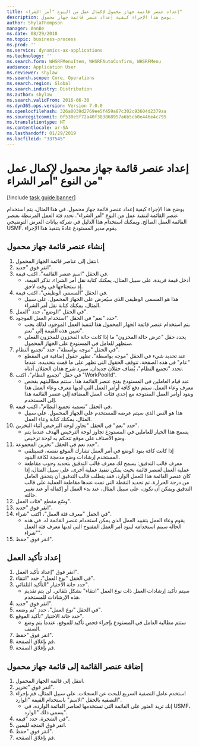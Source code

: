 ```yaml
---
title: إعداد عنصر قائمة جهاز محمول لإكمال عمل من النوع "أمر الشراء"
description: يوضح هذا الإجراء كيفية إعداد عنصر قائمة جهاز محمول.
author: ShylaThompson
manager: AnnBe
ms.date: 08/29/2018
ms.topic: business-process
ms.prod: ''
ms.service: dynamics-ax-applications
ms.technology: ''
ms.search.form: WHSRFMenuItem, WHSRFAutoConfirm, WHSRFMenu
audience: Application User
ms.reviewer: shylaw
ms.search.scope: Core, Operations
ms.search.region: Global
ms.search.industry: Distribution
ms.author: shylaw
ms.search.validFrom: 2016-06-30
ms.dyn365.ops.version: Version 7.0.0
ms.openlocfilehash: 326a0039d2769ee5f459a87c302c93604d2379aa
ms.sourcegitcommit: 0f530e5f72a40f383868957a6b5cb0e446e4c795
ms.translationtype: HT
ms.contentlocale: ar-SA
ms.lasthandoff: 01/29/2019
ms.locfileid: "337545"
---
```

# <a name="set-up-a-mobile-device-menu-item-for-completing-work-of-type-purchase-order"></a>إعداد عنصر قائمة جهاز محمول لإكمال عمل من النوع "أمر الشراء"

[!include [task guide banner](../../includes/task-guide-banner.md)]

يوضح هذا الإجراء كيفية إعداد عنصر قائمة جهاز محمول. في هذا المثال، يتم استخدام عنصر القائمة لتنفيذ عمل من النوع "أمر الشراء". تحدد فئة العمل المرتبطة بعنصر القائمة العمل الصالح. ويمكنك استخدام هذا الدليل في شركة بيانات العرض التوضيحي USMF. يقوم مدير المستودع عادةً بتنفيذ هذا الإجراء.


## <a name="create-a-mobile-device-menu-item"></a>إنشاء عنصر قائمة جهاز محمول
1. انتقل إلى عناصر قائمة الجهاز المحمول.
2. انقر فوق "جديد".
3. في الحقل "اسم عنصر القائمة‬"، اكتب قيمة.
    * أدخل قيمة فريدة. على سبيل المثال، يمكنك كتابة نقل أمر الشراء. تذكر القيمة، إذ ستحتاجها في وقت لاحق.  
4. في الحقل "المسمى الوظيفي"، اكتب قيمة.
    * هذا هو المسمى الوظيفي الذي سيُعرض على الجهاز المحمول. على سبيل المثال، يمكنك كتابة نقل أمر الشراء.  
5. في الحقل "الوضع"، حدد "العمل".
6. حدد "نعم" في الحقل "استخدام العمل الموجود‬".
    * يتم استخدام عنصر قائمة الجهاز المحمول هذا لتنفيذ العمل الموجود. لذلك يجب تعيين هذه القيمة إلى "نعم".  
    * يحدد حقل "عرض حالة المخزون‬" ما إذا كانت حالة المخزون للمخزون الفعلي ستظهر للعامل في المستودع على الجهاز المحمول.  
7. في الحقل "موجه بواسطة"، حدد "تجميع النظام".
    * عند تحديد شيء في الحقل "موجه بواسطة‬"، تظهر حقول إضافية في المقطع "عام" في هذه الصفحة. تتوقف الحقول التي تظهر على ما قمت بتحديده. عندما تحدد "تجميع النظام‬"، يُضاف حقلان جديدان. سيرد شرح هذان الحقلان أدناه.  
8. في حقل "تجميع النظام"، اكتب "WorkPoolId".
    * عند قيام العاملين في المستودع بفتح عنصر القائمة هذا، ستتم مطالبتهم بفحص معرف وعاء العمل‬. سيتم دفع كافة أوامر العمل التي لديها معرف وعاء العمل هذا وبنود أوامر العمل المفتوحة مع إحدى فئات العمل المضافة إلى عنصر القائمة هذا إلى المستخدم.  
9. في الحقل "تسمية تجميع النظام"، اكتب قيمة.
    * هذا هو النص الذي سيتم عرضه للمستخدم على الجهاز المحمول. على سبيل المثال، يمكنك كتابة وعاء العمل.  
10. حدد "نعم" في الحقل "تجاوز لوحة الترخيص‬ أثناء التخزين".
    * يسمح هذا الخيار للعاملين في المستودع تجاوز لوحة الترخيص الهدف عندما يتم وضع الأصناف على موقع تتحكم به لوحة ترخيص.  
11. حدد نعم في الحقل "تخزين المجموعة".
    * إذا كانت كافة بنود الوضع في أمر العمل تشارك الموقع نفسه، فسيتلقى المستخدم إرشادات وضع مدمجة لكافة البنود.  
    * معرف قالب التدقيق: يسمح لك معرف قالب التدقيق بتحديد وجوب مقاطعة عملية العمل لعنصر قائمة بحيث يمكن تنفيذ عملية أخرى. على سبيل المثال، إذا كان عنصر القائمة هذا للعمل الوارد، فقد يتطلب قالب التدقيق أن يتحقق العامل من درجة الحرارة. تم تحديد النقطة التي تمت عندها مقاطعة العملية على قالب التدقيق ويمكن أن تكون، على سبيل المثال، عند بدء العمل أو إكماله أو عند تغيير حالته.  
12. وسّع مقطع "فئات العمل".
13. انقر فوق "جديد".
14. في الحقل "معرف فئة العمل"، اكتب "شراء".
    * يقوم وعاء العمل بتقييد العمل الذي يمكن استخدام عنصر القائمة له. في هذه الحالة سيتم استخدامه لبنود أمر العمل المفتوح التي لديها معرف فئة العمل "شراء".  
15. انقر فوق "حفظ".

## <a name="set-up-work-confirmation"></a>إعداد تأكيد العمل
1. انقر فوق "إعداد تأكيد العمل".
2. في الحقل "نوع العمل"، حدد "انتقاء".
3. حدد خانة الاختيار "التأكيد التلقائي".
    * سيتم تأكيد إرشادات العمل ذات نوع العمل "انتقاء" بشكل تلقائي. لن يتم تقديم هذه الإرشادات للمستخدم.  
4. انقر فوق "جديد".
5. في الحقل "نوع العمل"، حدد "تم وضعه".
6. حدد خانة الاختيار "تأكيد الموقع".
    * ستتم مطالبة العامل في المستودع بإجراء فحص تأكيد للموقع، عندما يتم وضع الصنف.  
7. انقر فوق "حفظ".
8. قم بإغلاق الصفحة.
9. قم بإغلاق الصفحة.

## <a name="add-the-menu-item-to-a-mobile-device-menu"></a>إضافة عنصر القائمة إلى قائمة جهاز محمول
1. انتقل إلى قائمة الجهاز المحمول.
2. انقر فوق "تحرير".
3. استخدم عامل التصفية السريع للبحث عن السجلات. على سبيل المثال، قم بإجراء التصفية بالحقل "الاسم" باستخدام القيمة "الوارد".
    * إنك تريد العثور على القائمة التي تستخدمها لعناصر القائمة الواردة. في USMF، يسمى ذلك "الوارد‬".  
4. في الشجرة، حدد "قيمة".
5. انقر فوق المتجه لليمين.
6. انقر فوق "حفظ".
7. قم بإغلاق الصفحة.

